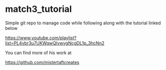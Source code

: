 # match3_tutorial
Simple git repo to manage code while following along with the tutorial linked below

https://www.youtube.com/playlist?list=PL4vbr3u7UKWqwQlvwvgNcgDL1p_3hcNn2

You can find more of his work at 

https://github.com/mistertaftcreates
